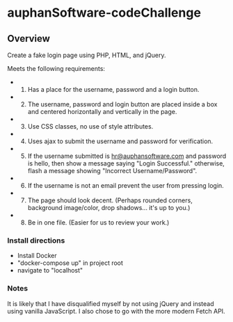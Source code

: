 # auphanSoftware-codeChallenge

## Overview
Create a fake login page using PHP, HTML, and jQuery.

Meets the following requirements:
- 1. Has a place for the username, password and a login button.
- 2. The username, password and login button are placed inside a box and centered horizontally and vertically in the page.   
- 3. Use CSS classes, no use of style attributes.
- 4. Uses ajax to submit the username and password for verification.
- 5. If the username submitted is hr@auphansoftware.com and password is hello, 
   then show a message saying "Login Successful." 
   otherwise, flash a message showing "Incorrect Username/Password".
- 6. If the username is not an email prevent the user from pressing login.
- 7. The page should look decent.  (Perhaps rounded corners, background image/color, drop shadows... it's up to you.)
- 8. Be in one file. (Easier for us to review your work.)

### Install directions
- Install Docker
- "docker-compose up" in project root
- navigate to "localhost"

### Notes
It is likely that I have disqualified myself by not using jQuery and instead using vanilla JavaScript. I also chose to go with the more modern Fetch API.
